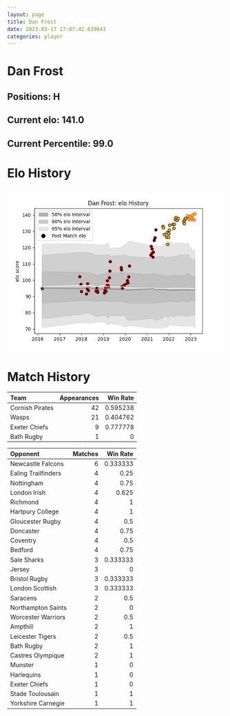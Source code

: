 ```yaml
---  
layout: page  
title: Dan Frost  
date: 2023-03-17 17:07:42.639043  
categories: player  
---
```

# Dan Frost

## Positions: H

## Current elo: 141.0

## Current Percentile: 99.0

# Elo History


![elo history](history_DanFrost.png)
# Match History


| Team            |   Appearances |   Win Rate |
|:----------------|--------------:|-----------:|
| Cornish Pirates |            42 |   0.595238 |
| Wasps           |            21 |   0.404762 |
| Exeter Chiefs   |             9 |   0.777778 |
| Bath Rugby      |             1 |   0        |

| Opponent            |   Matches |   Win Rate |
|:--------------------|----------:|-----------:|
| Newcastle Falcons   |         6 |   0.333333 |
| Ealing Trailfinders |         4 |   0.25     |
| Nottingham          |         4 |   0.75     |
| London Irish        |         4 |   0.625    |
| Richmond            |         4 |   1        |
| Hartpury College    |         4 |   1        |
| Gloucester Rugby    |         4 |   0.5      |
| Doncaster           |         4 |   0.75     |
| Coventry            |         4 |   0.5      |
| Bedford             |         4 |   0.75     |
| Sale Sharks         |         3 |   0.333333 |
| Jersey              |         3 |   0        |
| Bristol Rugby       |         3 |   0.333333 |
| London Scottish     |         3 |   0.333333 |
| Saracens            |         2 |   0.5      |
| Northampton Saints  |         2 |   0        |
| Worcester Warriors  |         2 |   0.5      |
| Ampthill            |         2 |   1        |
| Leicester Tigers    |         2 |   0.5      |
| Bath Rugby          |         2 |   1        |
| Castres Olympique   |         2 |   1        |
| Munster             |         1 |   0        |
| Harlequins          |         1 |   0        |
| Exeter Chiefs       |         1 |   0        |
| Stade Toulousain    |         1 |   1        |
| Yorkshire Carnegie  |         1 |   1        |